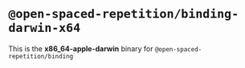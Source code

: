 # `@open-spaced-repetition/binding-darwin-x64`

This is the **x86_64-apple-darwin** binary for `@open-spaced-repetition/binding`
